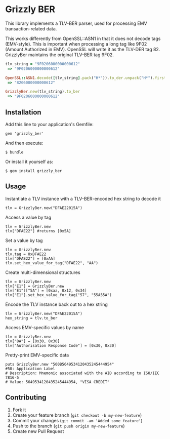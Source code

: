 # Grizzly BER

This library implements a TLV-BER parser, used for processing EMV transaction-related data.

This works differently from OpenSSL::ASN1 in that it does not decode tags (EMV-style). This is important when processing a long tag like 9F02 (Amount Authorized in EMV). OpenSSL will write it as the TLV-DER tag 82. GrizzlyBer maintains the original TLV-BER tag 9F02.

```ruby
tlv_string = "9F0206000000000612"
 => "9F0206000000000612" 

OpenSSL::ASN1.decode([tlv_string].pack("H*")).to_der.unpack("H*").first.upcase
 => "8206000000000612" 

GrizzlyBer.new(tlv_string).to_ber
 => "9F0206000000000612" 
```


## Installation

Add this line to your application's Gemfile:

    gem 'grizzly_ber'

And then execute:

    $ bundle

Or install it yourself as:

    $ gem install grizzly_ber

## Usage

Instantiate a TLV instance with a TLV-BER-encoded hex string to decode it

    tlv = GrizzlyBer.new("DFAE22015A")

Access a value by tag

    tlv = GrizzlyBer.new
    tlv["DFAE22"] #returns [0x5A]

Set a value by tag

    tlv = GrizzlyBer.new
    tlv.tag = 0xDFAE22
    tlv["DFAE22"] = [0xAA]
    tlv.set_hex_value_for_tag("DFAE22", "AA")

Create multi-dimensional structures

    tlv = GrizzlyBer.new
    tlv["E1"] = GrizzlyBer.new
    tlv["E1"]["5A"] = [0xaa, 0x12, 0x34]
    tlv["E1"].set_hex_value_for_tag("57", "55A55A")

Encode the TLV instance back out to a hex string

    tlv = GrizzlyBer.new("DFAE22015A")
    hex_string = tlv.to_ber

Access EMV-specific values by name

    tlv = GrizzlyBer.new
    tlv["8A"] = [0x30, 0x30]
    tlv["Authorisation Response Code"] = [0x30, 0x30]

Pretty-print EMV-specific data

    puts GrizzlyBer.new "500B5649534120435245444954"
    #50: Application Label
    # Description: Mnemonic associated with the AID according to ISO/IEC 7816-5
    # Value: 5649534120435245444954, "VISA CREDIT"

  
## Contributing

1. Fork it
2. Create your feature branch (`git checkout -b my-new-feature`)
3. Commit your changes (`git commit -am 'Added some feature'`)
4. Push to the branch (`git push origin my-new-feature`)
5. Create new Pull Request

